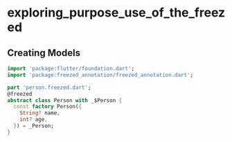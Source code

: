 # exploring_purpose_use_of_the_freezed

## Creating Models
```dart
import 'package:flutter/foundation.dart';
import 'package:freezed_annotation/freezed_annotation.dart';

part 'person.freezed.dart';
@freezed
abstract class Person with _$Person {
  const factory Person({
    String? name,
    int? age,
  }) = _Person;
}
```
